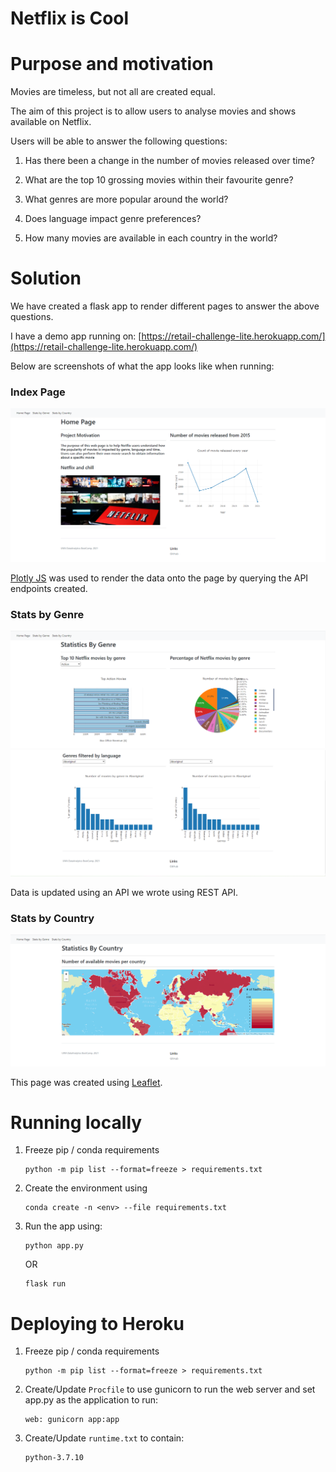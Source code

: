 # Netflix is Cool

# Purpose and motivation

Movies are timeless, but not all are created equal.

The aim of this project is to allow users to analyse movies and shows available on Netflix. 

Users will be able to answer the following questions:
1. Has there been a change in the number of movies released over time?

2. What are the top 10 grossing movies within their favourite genre?

3. What genres are more popular around the world?

4. Does language impact genre preferences?

5. How many movies are available in each country in the world?

# Solution
We have created a flask app to render different pages to answer the above questions.

I have a demo app running on: [https://retail-challenge-lite.herokuapp.com/](https://retail-challenge-lite.herokuapp.com/)

Below are screenshots of what the app looks like when running:

### Index Page

![index_page.png](app_sample_screenshots/index_page.png)

[Plotly JS](https://plotly.com/javascript/) was used to render the data onto the page by querying the API endpoints created.

### Stats by Genre

![genre_page1.png](app_sample_screenshots/genre_page1.png)
![genre_page2.png](app_sample_screenshots/genre_page2.png)

Data is updated using an API we wrote using REST API.

### Stats by Country

![country_page.png](app_sample_screenshots/country_page.png)

This page was created using [Leaflet](https://leafletjs.com/).


# Running locally

1. Freeze pip / conda requirements

   ```
   python -m pip list --format=freeze > requirements.txt
   ```

2. Create the environment using

   ```
   conda create -n <env> --file requirements.txt
   ```

3. Run the app using:

   ```
   python app.py
   ```

   OR

   ```
   flask run
   ```

# Deploying to Heroku

1. Freeze pip / conda requirements

   ```
   python -m pip list --format=freeze > requirements.txt
   ```

2. Create/Update `Procfile` to use gunicorn to run the web server and set app.py as the application to run:

   ```
   web: gunicorn app:app
   ```

3. Create/Update `runtime.txt` to contain:

   ```
   python-3.7.10
   ```